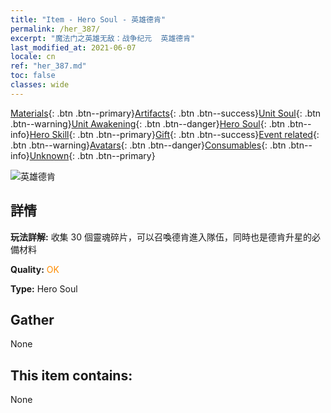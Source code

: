 ```yaml
---
title: "Item - Hero Soul - 英雄德肯"
permalink: /her_387/
excerpt: "魔法门之英雄无敌：战争纪元  英雄德肯"
last_modified_at: 2021-06-07
locale: cn
ref: "her_387.md"
toc: false
classes: wide
---
```

 [Materials](/ItemsCN/){: .btn .btn--primary}[Artifacts](/ItemsCN/Artifacts/){: .btn .btn--success}[Unit Soul](/ItemsCN/UnitSoul/){: .btn .btn--warning}[Unit Awakening](/ItemsCN/UnitAwakening/){: .btn .btn--danger}[Hero Soul](/ItemsCN/HeroSoul/){: .btn .btn--info}[Hero Skill](/ItemsCN/HeroSkill/){: .btn .btn--primary}[Gift](/ItemsCN/Gift/){: .btn .btn--success}[Event related](/ItemsCN/Events/){: .btn .btn--warning}[Avatars](/ItemsCN/Avatars/){: .btn .btn--danger}[Consumables](/ItemsCN/Consumables/){: .btn .btn--info}[Unknown](/ItemsCN/Unknown/){: .btn .btn--primary}

 ![英雄德肯](/images/h/h_Dracon.jpg)

## 詳情
 **玩法詳解:** 收集 30 個靈魂碎片，可以召喚德肯進入隊伍，同時也是德肯升星的必備材料

 **Quality:** <span style="color: #FF8C00">OK</span>

 **Type:** Hero Soul

## Gather

  None

## This item contains:

  None

